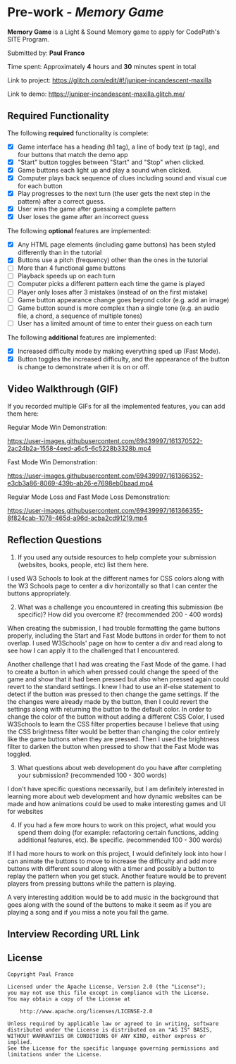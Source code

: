 # Pre-work - *Memory Game*

**Memory Game** is a Light & Sound Memory game to apply for CodePath's SITE Program. 

Submitted by: **Paul Franco**

Time spent: Approximately **4** hours and **30** minutes spent in total

Link to project: https://glitch.com/edit/#!/juniper-incandescent-maxilla

Link to demo: https://juniper-incandescent-maxilla.glitch.me/

## Required Functionality

The following **required** functionality is complete:

* [x] Game interface has a heading (h1 tag), a line of body text (p tag), and four buttons that match the demo app
* [x] "Start" button toggles between "Start" and "Stop" when clicked. 
* [x] Game buttons each light up and play a sound when clicked. 
* [x] Computer plays back sequence of clues including sound and visual cue for each button
* [x] Play progresses to the next turn (the user gets the next step in the pattern) after a correct guess. 
* [x] User wins the game after guessing a complete pattern
* [x] User loses the game after an incorrect guess

The following **optional** features are implemented:

* [x] Any HTML page elements (including game buttons) has been styled differently than in the tutorial
* [x] Buttons use a pitch (frequency) other than the ones in the tutorial
* [ ] More than 4 functional game buttons
* [ ] Playback speeds up on each turn
* [ ] Computer picks a different pattern each time the game is played
* [ ] Player only loses after 3 mistakes (instead of on the first mistake)
* [ ] Game button appearance change goes beyond color (e.g. add an image)
* [ ] Game button sound is more complex than a single tone (e.g. an audio file, a chord, a sequence of multiple tones)
* [ ] User has a limited amount of time to enter their guess on each turn

The following **additional** features are implemented:

- [x] Increased difficulty mode by making everything sped up (Fast Mode).
- [x] Button toggles the increased difficulty, and the appearance of the button is change to demonstrate when it is on or off.
## Video Walkthrough (GIF)

If you recorded multiple GIFs for all the implemented features, you can add them here:

Regular Mode Win Demonstration:




https://user-images.githubusercontent.com/69439997/161370522-2ac24b2a-1558-4eed-a6c5-6c5228b3328b.mp4





Fast Mode Win Demonstration:

https://user-images.githubusercontent.com/69439997/161366352-e3cb3a86-8069-439b-ab26-e7698eb0baad.mp4

Regular Mode Loss and Fast Mode Loss Demonstration:

https://user-images.githubusercontent.com/69439997/161366355-8f824cab-1078-465d-a96d-acba2cd91219.mp4




## Reflection Questions
1. If you used any outside resources to help complete your submission (websites, books, people, etc) list them here. 

I used W3 Schools to look at the different names for CSS colors along with the W3 Schools page to center a div horizontally so that I can center the buttons appropriately. 

2. What was a challenge you encountered in creating this submission (be specific)? How did you overcome it? (recommended 200 - 400 words) 

When creating the submission, I had trouble formatting the game buttons properly, including the Start and Fast Mode buttons in order for them to not overlap. I used W3Schools' page on how to center a div and read along to see how I can apply it to the challenged that I encountered.

Another challenge that I had was creating the Fast Mode of the game. I had to create a button in which when pressed could change the speed of the game and show that it had been pressed but also when pressed again could revert to the standard settings. I knew I had to use an if-else statement to detect if the button was pressed to then change the game settings. If the the changes were already made by the button, then I could revert the settings along with returning the button to the default color. In order to change the color of the button without adding a different CSS Color, I used W3Schools to learn the CSS filter properties because I believe that using the CSS brightness filter would be better than changing the color entirely like the game buttons when they are pressed. Then I used the brightness filter to darken the button when pressed to show that the Fast Mode was toggled. 

3. What questions about web development do you have after completing your submission? (recommended 100 - 300 words) 

I don't have specific questions necessarily, but I am definitely interested in learning more about web development and how dynamic websites can be made and how animations could be used to make interesting games and UI for websites

4. If you had a few more hours to work on this project, what would you spend them doing (for example: refactoring certain functions, adding additional features, etc). Be specific. (recommended 100 - 300 words) 

If I had more hours to work on this project, I would definitely look into how I can animate the buttons to move to increase the difficulty and add more buttons with different sound along with a timer and possibly a button to replay the pattern when you get stuck. Another feature would be to prevent players from pressing buttons while the pattern is playing.

A very interesting addition would be to add music in the background that goes along with the sound of the buttons to make it seem as if you are playing a song and if you miss a note you fail the game. 


## Interview Recording URL Link



## License

    Copyright Paul Franco

    Licensed under the Apache License, Version 2.0 (the "License");
    you may not use this file except in compliance with the License.
    You may obtain a copy of the License at

        http://www.apache.org/licenses/LICENSE-2.0

    Unless required by applicable law or agreed to in writing, software
    distributed under the License is distributed on an "AS IS" BASIS,
    WITHOUT WARRANTIES OR CONDITIONS OF ANY KIND, either express or implied.
    See the License for the specific language governing permissions and
    limitations under the License.
